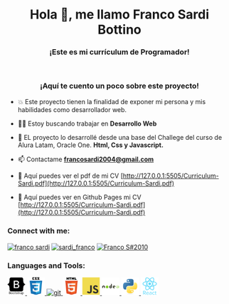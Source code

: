 <h1 align="center">Hola 👋, me llamo Franco Sardi Bottino</h1>
<h3 align="center">¡Este es mi currículum de Programador!</h3>

<br>
<h3 align="center">¡Aquí te cuento un poco sobre este proyecto!</h3>

- 💥 Este proyecto tienen la finalidad de exponer mi persona y mis habilidades como desarrollador web.

- 🕵️‍♂️ Estoy buscando trabajar en **Desarrollo Web**

- 💬 EL proyecto lo desarrollé desde una base del Challege del curso de Alura Latam, Oracle One. **Html, Css y Javascript.**

- 📫 Contactame **francosardi2004@gmail.com**

- 📄 Aquí puedes ver el pdf de mi CV [http://127.0.0.1:5505/Curriculum-Sardi.pdf](http://127.0.0.1:5505/Curriculum-Sardi.pdf)
- 🚩 Aquí puedes ver en Github Pages mi CV [http://127.0.0.1:5505/Curriculum-Sardi.pdf](http://127.0.0.1:5505/Curriculum-Sardi.pdf)


<h3 align="left">Connect with me:</h3>
<p align="left">
<a href="https://linkedin.com/in/franco sardi" target="blank"><img align="center" src="https://raw.githubusercontent.com/rahuldkjain/github-profile-readme-generator/master/src/images/icons/Social/linked-in-alt.svg" alt="franco sardi" height="30" width="40" /></a>
<a href="https://instagram.com/sardi_franco" target="blank"><img align="center" src="https://raw.githubusercontent.com/rahuldkjain/github-profile-readme-generator/master/src/images/icons/Social/instagram.svg" alt="sardi_franco" height="30" width="40" /></a>
<a href="https://discord.gg/Franco S#2010" target="blank"><img align="center" src="https://raw.githubusercontent.com/rahuldkjain/github-profile-readme-generator/master/src/images/icons/Social/discord.svg" alt="Franco S#2010" height="30" width="40" /></a>
</p>

<h3 align="left">Languages and Tools:</h3>
<p align="left"> <a href="https://getbootstrap.com" target="_blank" rel="noreferrer"> <img src="https://raw.githubusercontent.com/devicons/devicon/master/icons/bootstrap/bootstrap-plain-wordmark.svg" alt="bootstrap" width="40" height="40"/> </a> <a href="https://www.w3schools.com/css/" target="_blank" rel="noreferrer"> <img src="https://raw.githubusercontent.com/devicons/devicon/master/icons/css3/css3-original-wordmark.svg" alt="css3" width="40" height="40"/> </a> <a href="https://git-scm.com/" target="_blank" rel="noreferrer"> <img src="https://www.vectorlogo.zone/logos/git-scm/git-scm-icon.svg" alt="git" width="40" height="40"/> </a> <a href="https://www.w3.org/html/" target="_blank" rel="noreferrer"> <img src="https://raw.githubusercontent.com/devicons/devicon/master/icons/html5/html5-original-wordmark.svg" alt="html5" width="40" height="40"/> </a> <a href="https://developer.mozilla.org/en-US/docs/Web/JavaScript" target="_blank" rel="noreferrer"> <img src="https://raw.githubusercontent.com/devicons/devicon/master/icons/javascript/javascript-original.svg" alt="javascript" width="40" height="40"/> </a> <a href="https://nodejs.org" target="_blank" rel="noreferrer"> <img src="https://raw.githubusercontent.com/devicons/devicon/master/icons/nodejs/nodejs-original-wordmark.svg" alt="nodejs" width="40" height="40"/> </a> <a href="https://www.python.org" target="_blank" rel="noreferrer"> <img src="https://raw.githubusercontent.com/devicons/devicon/master/icons/python/python-original.svg" alt="python" width="40" height="40"/> </a> <a href="https://reactjs.org/" target="_blank" rel="noreferrer"> <img src="https://raw.githubusercontent.com/devicons/devicon/master/icons/react/react-original-wordmark.svg" alt="react" width="40" height="40"/> </a> </p>
